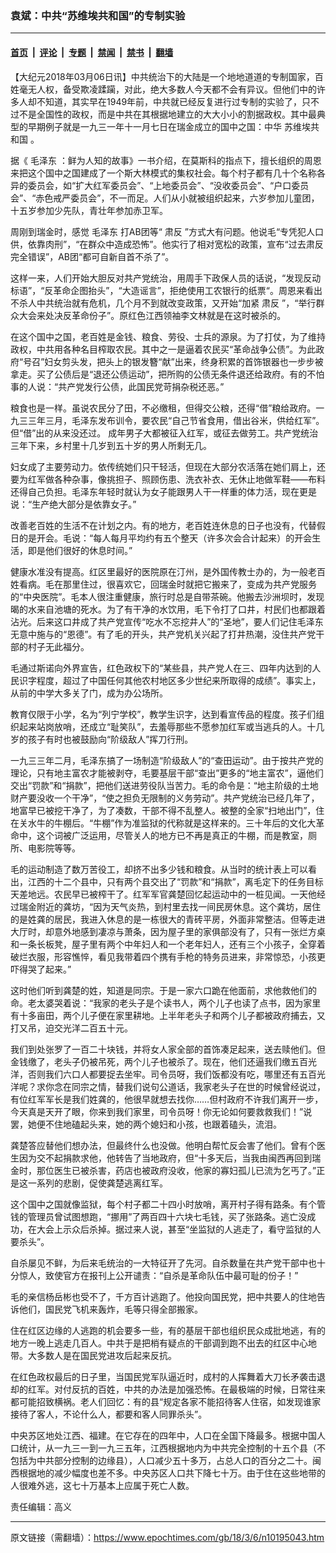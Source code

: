 ### 袁斌：中共“苏维埃共和国”的专制实验

---

#### [首页](../../../..?n10195043) &nbsp;|&nbsp; [评论](../../../../../epoch-comment?n10195043) &nbsp;|&nbsp; [专题](../../../../../epoch-special?n10195043) &nbsp;|&nbsp; [禁闻](../../../../../epoch-news?n10195043) &nbsp;|&nbsp; [禁书](../../../../../books?n10195043) &nbsp;|&nbsp; [翻墙](https://github.com/gfw-breaker/nogfw/blob/master/README.md?n10195043)


<div class="post_content" id="artbody" itemprop="articleBody">
 <!-- article content begin -->
 <p>
  【大纪元2018年03月06日讯】中共统治下的大陆是一个地地道道的专制国家，百姓毫无人权，备受欺凌蹂躏，对此，绝大多数人今天都不会有异议。但他们中的许多人却不知道，其实早在1949年前，中共就已经反复进行过专制的实验了，只不过不是全国性的政权，而是中共在其根据地建立的大大小小的割据政权。其中最典型的早期例子就是一九三一年十一月七日在瑞金成立的国中之国：中华
  <ok href="https://www.epochtimes.com/gb/tag/%E8%8B%8F%E7%BB%B4%E5%9F%83%E5%85%B1%E5%92%8C%E5%9B%BD.html">
   苏维埃共和国
  </ok>
  。
 </p>
 <p>
  据《
  <ok href="https://www.epochtimes.com/gb/tag/%E6%AF%9B%E6%B3%BD%E4%B8%9C.html">
   毛泽东
  </ok>
  ：鲜为人知的故事》一书介绍，在莫斯科的指点下，擅长组织的周恩来把这个国中之国建成了一个斯大林模式的集权社会。每个村子都有几十个名称各异的委员会，如“扩大红军委员会”、“上地委员会”、“没收委员会”、“户口委员会”、“赤色戒严委员会”，不一而足。人们从小就被组织起来，六岁参加儿童团，十五岁参加少先队，青壮年参加赤卫军。
 </p>
 <p>
  周刚到瑞金时，感觉
  <ok href="https://www.epochtimes.com/gb/tag/%E6%AF%9B%E6%B3%BD%E4%B8%9C.html">
   毛泽东
  </ok>
  打AB团等“
  <ok href="https://www.epochtimes.com/gb/tag/%E8%82%83%E5%8F%8D.html">
   肃反
  </ok>
  ”方式大有问题。他说毛“专凭犯人口供，依靠肉刑”，“在群众中造成恐怖”。他实行了相对宽松的政策，宣布“过去肃反完全错误”，AB团“都可自新自首不杀了”。
 </p>
 <p>
  这样一来，人们开始大胆反对共产党统治，用周手下政保人员的话说，“发现反动标语”，“反革命企图抬头”，“大造谣言”，拒绝使用工农银行的纸票“。周恩来看出不杀人中共统治就有危机，几个月不到就改变政策，又开始“加紧
  <ok href="https://www.epochtimes.com/gb/tag/%E8%82%83%E5%8F%8D.html">
   肃反
  </ok>
  ”，“举行群众大会来处决反革命份子”。原红色江西领袖李文林就是在这时被杀的。
 </p>
 <p>
  在这个国中之国，老百姓是金钱、粮食、劳役、士兵的源泉。为了打仗，为了维持政权，中共用各种名目榨取农民。其中之一是逼着农民买“革命战争公债”。为此政府“号召”妇女剪头发，把头上的银发簪“献”出来，终身积累的首饰银器也一步步被拿走。买了公债后是“退还公债运动”，把所购的公债无条件退还给政府。有的不怕事的人说：“共产党发行公债，此国民党苛捐杂税还恶。”
 </p>
 <p>
  粮食也是一样。虽说农民分了田，不必缴租，但得交公粮，还得“借”粮给政府。一九三三年三月，毛泽东发布训令，要农民“自己节省食用，借出谷米，供给红军”。但“借”出的从来没还过。 成年男子大都被征入红军，或征去做劳工。共产党统治三年下来，乡村里十几岁到五十岁的男人所剩无几。
 </p>
 <p>
  妇女成了主要劳动力。依传统她们只干轻活，但现在大部分农活落在她们肩上，还要为红军做各种杂事，像挑担子、照顾伤患、洗衣补衣、无休止地做军鞋——布料还得自己负担。毛泽东年轻时就认为女子能跟男人干一样重的体力活，现在更是说：“生产绝大部分是依靠女子。”
 </p>
 <p>
  改善老百姓的生活不在计划之内。有的地方，老百姓连休息的日子也没有，代替假日的是开会。毛说：“每人每月平均约有五个整天（许多次会合计起来）的开会生活，即是他们很好的休息时间。”
 </p>
 <p>
  健康水准没有提高。红区里最好的医院原在汀州，是外国传教士办的，为一般老百姓看病。毛在那里住过，很喜欢它，回瑞金时就把它搬来了，变成为共产党服务的“中央医院”。毛本人很注重健康，旅行时总是自带茶碗。他搬去沙洲坝时，发现暍的水来自池塘的死水。为了有干净的水饮用，毛下令打了口井，村民们也都跟着沾光。后来这口井成了共产党宣传“吃水不忘挖井人”的“圣地”，要人们记住毛泽东无意中施与的“恩德”。有了毛的开头，共产党机关兴起了打井热潮，没住共产党干部的村子无此福分。
 </p>
 <p>
  毛通过斯诺向外界宣告，红色政权下的“某些县，共产党人在三、四年内达到的人民识字程度，超过了中国任何其他农村地区多少世纪来所取得的成绩”。事实上，从前的中学大多关了门，成为办公场所。
 </p>
 <p>
  教育仅限于小学，名为“列宁学校”，教学生识字，达到看宣传品的程度。孩子们组织起来站岗放哨，还成立“耻笑队”，去羞辱那些不愿参加红军或当逃兵的人。十几岁的孩子有时也被鼓励向“阶级敌人”挥刀行刑。
 </p>
 <p>
  一九三三年二月，毛泽东搞了一场制造“阶级敌人”的“查田运动”。由于按共产党的理论，只有地主富农才能被剥夺，毛要基层干部“查出”更多的“地主富农”，逼他们交出“罚款”和“捐款”，把他们送进劳役队当苦力。毛的命令是：“地主阶级的土地财产要没收一个干净”，“使之担负无限制的义务劳动”。共产党统治已经几年了，地富早已被挖干净了，为了凑数，干部不得不乱整人。被整的全家“扫地出门”，住在关水牛的牛棚后。“牛棚”作为准监狱的代称就是这样来的。三十年后的文化大革命中，这个词被广泛运用，尽管关人的地方已不再是真正的牛棚，而是教室，厕所、电影院等等。
 </p>
 <p>
  毛的运动制造了数万苦役工，却挤不出多少钱和粮食。从当时的统计表上可以看出，江西的十二个县中，只有两个县交出了“罚款”和“捐款”，离毛定下的任务目标天差地远。农民早已被榨干了。红军军官龚楚回忆起运动中的一桩见闻。一天他经过瑞金附近的龚坊，“因为天气炎热，到村里去找一间民房休息。这个龚坊，居住的是姓龚的居民，我进入休息的是一栋很大的青砖平房，外面非常整洁。但等走进大厅时，却意外地感到凄凉与萧条，因为屋子里的家俱部没有了，只有一张烂方桌和一条长板凳，屋子里有两个中年妇人和一个老年妇人，还有三个小孩子，全穿着破烂衣服，形容憔悴，看见我带着四个携有手枪的特务员进来，非常惊恐，小孩更吓得哭了起来。”
 </p>
 <p>
  这时他们听到龚楚的姓，知道是同宗。于是一家六口跪在他面前，求他救他们的命。老太婆哭着说：“我家的老头子是个读书人，两个儿子也读了点书，因为家里有十多亩田，两个儿子便在家里耕地。上半年老头子和两个儿子都被政府捕去，又打又吊，迫交光洋二百五十元。
 </p>
 <p>
  我们到处张罗了一百二十块钱，并将女人家全部的首饰凑足起来，送去赎他们。但金钱缴了，老头子仍被吊死，两个儿子也被杀了。现在，他们还逼我们缴五百光洋，否则我们六口人都要捉去坐牢。司令员呀，我们饭都没有吃，哪里还有五百光洋呢？求你念在同宗之情，替我们说句公道话，我家老头子在世的时候曾经说过，有位红军军长是我们姓龚的，他很早就想去找你……但村政府不许我们离开一步，今天真是天开了眼，你来到我们家里，司令员呀！你无论如何要救救我们！”说罢，她便不住地磕起头来，她的两个媳妇和小孩，也跟着磕头，流泪。
 </p>
 <p>
  龚楚答应替他们想办法，但最终什么也没做。他明白帮忙反会害了他们。曾有个医生因为交不起捐款求他，他转告了当地政府，但“十多天后，当我由闽西再回到瑞金时，那位医生已被杀害，药店也被政府没收，他家的寡妇孤儿已流为乞丐了。”正是这一系列的悲剧，促使龚楚逃离红军。
 </p>
 <p>
  这个国中之国就像监狱，每个村子都二十四小时放哨，离开村子得有路条。有个管钱的管理员曾试图想跑，“挪用”了两百四十六块七毛钱，买了张路条。逃亡没成功，在大会上示众后杀掉。据过来人说，甚至“坐监狱的人逃走了，看守监狱的人要杀头”。
 </p>
 <p>
  自杀屡见不鲜，为后来毛统治的一大特征开了先河。自杀数量在共产党干部中也十分惊人，致使官方在报刊上公开谴责：“自杀是革命队伍中最可耻的份子！”
 </p>
 <p>
  毛的亲信杨岳彬也受不了，千方百计逃跑了。他投向国民党，把中共要人的住地告诉他们，国民党飞机来轰炸，毛等只得全部搬家。
 </p>
 <p>
  住在红区边缘的人逃跑的机会要多一些，有的基层干部也组织民众成批地逃，有的地方一晚上逃走几百人。中共于是把梢有疑点的干部调到跑不出去的红区中心地带。大多数人是在国民党进攻后起来反抗。
 </p>
 <p>
  在红色政权最后的日子里，当国民党军队逼近时，成村的人挥舞着大刀长矛袭击退却的红军。对付反抗的百姓，中共的办法是加强恐怖。在最极端的时候，日常往来都可能招致横祸。老人们回忆：有的县“规定各家不能招待客人住宿，如发现谁家接待了客人，不论什么人，都要和客人同罪杀头”。
 </p>
 <p>
  中央苏区地处江西、福建。在它存在的四年中，人口在全国下降最多。根据中国人口统计，从一九三一到一九三五年，江西根据地内为中共完全控制的十五个县（不包括为中共部分控制的边缘县），人口减少五十多万，占总人口的百分之二十。闽西根据地的减少幅度也差不多。中央苏区人口共下降七十万。由于住在这些地带的人很难外逃，这七十万基本上应属于死亡人数。
 </p>
 <p>
  责任编辑：高义
 </p>
 <!-- article content end -->
 <div id="below_article_ad">
 </div>
</div>


---

原文链接（需翻墙）：https://www.epochtimes.com/gb/18/3/6/n10195043.htm